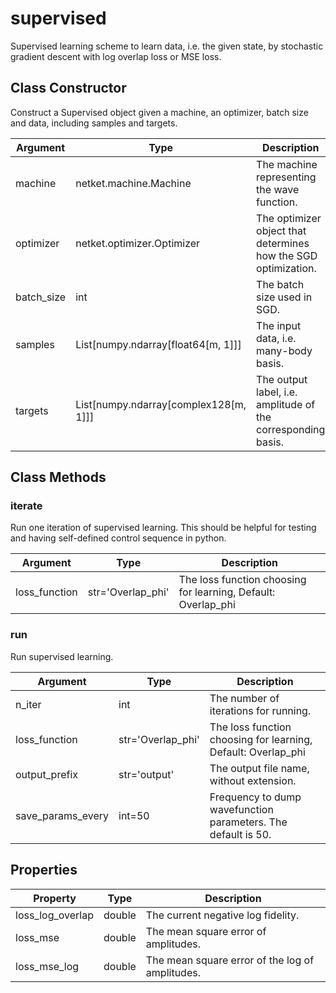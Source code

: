 # supervised
Supervised learning scheme to learn data, i.e. the given state, by stochastic gradient descent with log overlap loss or MSE loss.

## Class Constructor
Construct a Supervised object given a machine, an optimizer, batch size and
data, including samples and targets.

| Argument |                Type                 |                         Description                          |
|----------|-------------------------------------|--------------------------------------------------------------|
|machine   |netket.machine.Machine               |The machine representing the wave function.                   |
|optimizer |netket.optimizer.Optimizer           |The optimizer object that determines how the SGD optimization.|
|batch_size|int                                  |The batch size used in SGD.                                   |
|samples   |List[numpy.ndarray[float64[m, 1]]]   |The input data, i.e. many-body basis.                         |
|targets   |List[numpy.ndarray[complex128[m, 1]]]|The output label, i.e. amplitude of the corresponding basis.  |

## Class Methods 
### iterate
Run one iteration of supervised learning. This should be helpful for testing and
having self-defined control sequence in python.

|  Argument   |      Type       |                         Description                         |
|-------------|-----------------|-------------------------------------------------------------|
|loss_function|str='Overlap_phi'|The loss function choosing for learning, Default: Overlap_phi|

### run
Run supervised learning.

|    Argument     |      Type       |                         Description                         |
|-----------------|-----------------|-------------------------------------------------------------|
|n_iter           |int              |The number of iterations for running.                        |
|loss_function    |str='Overlap_phi'|The loss function choosing for learning, Default: Overlap_phi|
|output_prefix    |str='output'     |The output file name, without extension.                     |
|save_params_every|int=50           |Frequency to dump wavefunction parameters. The default is 50.|

## Properties

|    Property    | Type |                  Description                   |
|----------------|------|------------------------------------------------|
|loss_log_overlap|double| The current negative log fidelity.             |
|loss_mse        |double| The mean square error of amplitudes.           |
|loss_mse_log    |double| The mean square error of the log of amplitudes.|
